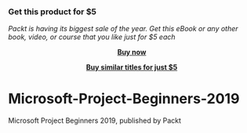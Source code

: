 
### Get this product for $5

<i>Packt is having its biggest sale of the year. Get this eBook or any other book, video, or course that you like just for $5 each</i>


<b><p align='center'>[Buy now](https://packt.link/9781839213298)</p></b>


<b><p align='center'>[Buy similar titles for just $5](https://subscription.packtpub.com/search)</p></b>


# Microsoft-Project-Beginners-2019
Microsoft Project Beginners 2019, published by Packt
